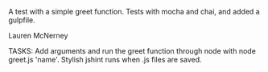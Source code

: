 A test with a simple greet function. Tests with mocha and chai, and added a gulpfile.

Lauren McNerney

TASKS:
Add arguments and run the greet function through node with node greet.js 'name'.
Stylish jshint runs when .js files are saved.
